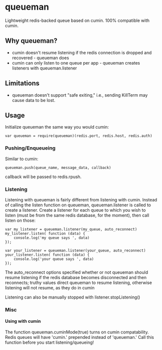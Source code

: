 # queueman
Lightweight redis-backed queue based on cumin. 100% compatible with cumin.

## Why queueman?

 * cumin doesn't resume listening if the redis connection is dropped and recovered - queueman does
 * cumin can only listen to one queue per app - queueman creates listeners with queueman.listener 

## Limitations

 * queueman doesn't support "safe exiting," i.e., sending KillTerm may cause data to be lost.

## Usage

Initialize queueman the same way you would cumin:

```
var queueman = require(queueman)(redis.port, redis.host, redis.auth)
```

### Pushing/Enqueueing

Similar to cumin:

```
queueman.push(queue_name, message_data, callback)
```

callback will be passed to redis.rpush.

### Listening

Listening with queueman is fairly different from listening with cumin. Instead of calling the listen function on queueman, queueman.listener is called to create a listener. Create a listener for each queue to which you wish to listen (must be from the same redis database, for the moment), then call listen on those:

```
var my_listener = queueman.listener(my_queue, auto_reconnect)
my_listener.listen( function (data) {
    console.log('my queue says ', data)
});

var your_listener = queueman.listener(your_queue, auto_reconnect)
your_listener.listen( function (data) {
    console.log('your queue says ', data)
});

```

The auto_reconnect options specified whether or not queueman should resume listening if the redis database becomes disconnected and then reconnects; truthy values direct queueman to resume listening, otherwise listening will not resume, as they do in cumin

Listening can also be manually stopped with listener.stopListening()

### Misc

#### Using with cumin
The function queueman.cuminMode(true) turns on cumin compatability. Redis queues will have 'cumin.' prepended instead of 'queueman.' Call this function before you start listening/queueing!


